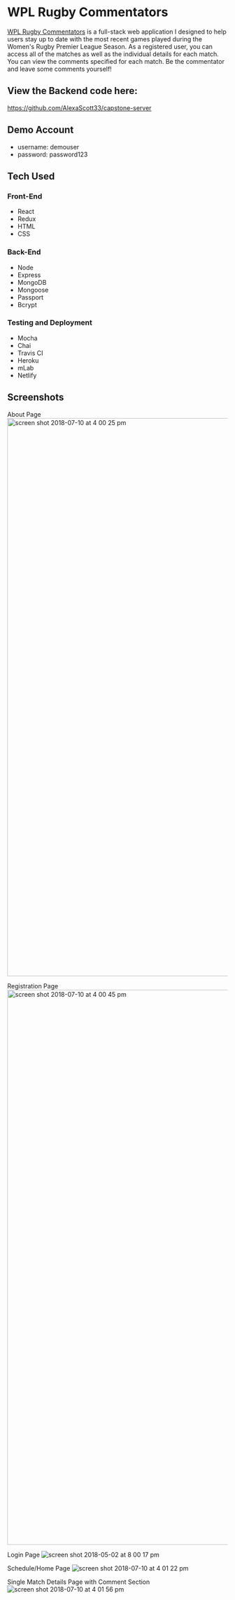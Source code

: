 # WPL Rugby Commentators

[WPL Rugby Commentators](https://wpl-rugby-commentators.netlify.com) is a full-stack web application I designed to help users stay up to date with the most recent games played during the Women's Rugby Premier League Season. As a registered user, you can access all of the matches as well as the individual details for each match. You can view the comments specified for each match. Be the commentator and leave some comments yourself!

## View the Backend code here:
https://github.com/AlexaScott33/capstone-server

## Demo Account
* username: demouser
* password: password123


## Tech Used

### Front-End
* React
* Redux
* HTML
* CSS

### Back-End
* Node
* Express
* MongoDB
* Mongoose
* Passport
* Bcrypt

### Testing and Deployment
* Mocha
* Chai
* Travis CI
* Heroku
* mLab
* Netlify

## Screenshots

About Page
<img width="1273" alt="screen shot 2018-07-10 at 4 00 25 pm" src="https://user-images.githubusercontent.com/35544816/42542253-e81c8660-845a-11e8-886c-436d8f766c64.png">

Registration Page
<img width="1266" alt="screen shot 2018-07-10 at 4 00 45 pm" src="https://user-images.githubusercontent.com/35544816/42542259-f4dec43a-845a-11e8-87c9-1a402629c09b.png">

Login Page
![screen shot 2018-05-02 at 8 00 17 pm](https://user-images.githubusercontent.com/35544816/39558447-8bf04054-4e43-11e8-9969-0ac7593694a1.png)

Schedule/Home Page
![screen shot 2018-07-10 at 4 01 22 pm](https://user-images.githubusercontent.com/35544816/42542277-05d538b4-845b-11e8-9a53-10b447657de8.png)

Single Match Details Page with Comment Section
![screen shot 2018-07-10 at 4 01 56 pm](https://user-images.githubusercontent.com/35544816/42542285-1162c340-845b-11e8-8e6b-6a87df54b034.png)

